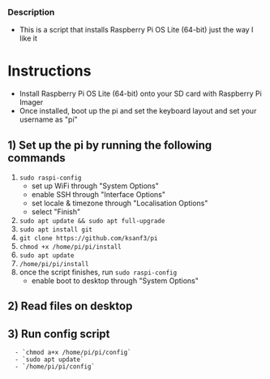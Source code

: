 ### Description
  - This is a script that installs Raspberry Pi OS Lite (64-bit) just the way I like it

# Instructions
  - Install Raspberry Pi OS Lite (64-bit) onto your SD card with Raspberry Pi Imager
  - Once installed, boot up the pi and set the keyboard layout and set your username as "pi"

## 1) Set up the pi by running the following commands
  1. `sudo raspi-config`
      - set up WiFi through "System Options"
      - enable SSH through "Interface Options"
      - set locale & timezone through "Localisation Options"
      - select "Finish"
  2. `sudo apt update && sudo apt full-upgrade`
  3. `sudo apt install git`
  4. `git clone https://github.com/ksanf3/pi`
  5. `chmod +x /home/pi/pi/install`
  6. `sudo apt update`
  7. `/home/pi/pi/install`
  8. once the script finishes, run `sudo raspi-config`
      - enable boot to desktop through "System Options"

## 2) Read files on desktop

## 3) Run config script
      - `chmod a+x /home/pi/pi/config`
      - `sudo apt update`
      - `/home/pi/pi/config`
